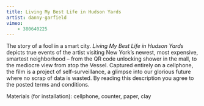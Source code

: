 ```yaml
---
title: Living My Best Life in Hudson Yards
artist: danny-garfield
vimeo:
    - 380640225
---
```

The story of a fool in a smart city. *Living My Best Life in Hudson Yards* depicts true events of the artist visiting New York’s newest, most expensive, smartest neighborhood – from the QR code unlocking shower in the mall, to the mediocre view from atop the Vessel. Captured entirely on a cellphone, the film is a project of self-surveillance, a glimpse into our glorious future where no scrap of data is wasted. By reading this description you agree to the posted terms and conditions.

Materials (for installation): cellphone, counter, paper, clay